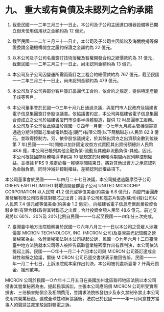 # 九、 重大或有負債及未認列之合約承諾

1. 截至民國一一二年三月三十一日止，本公司及子公司主因進口機器設備等已開立但未使用信用狀之金額約為 12 億元。

2. 截至民國一一二年三月三十一日止，本公司及子公司主因訴訟及海關稅捐等保證委請金融機構開立之履約保證之金額約為 22 億元。

3. 以本公司及子公司名義簽訂技術授權及智權開發合約之總價款約為 31 億元，截至民國一一二年三月三十一日止，尚未認列金額約為 13 億元。

4. 本公司及子公司因營運所需而簽訂之工程合約總價款約為 767 億元，截至民國一一二年三月三十一日止，尚未認列金額約為 479 億元。

5. 本公司及子公司與部分客戶簽訂晶圓代工合約，依合約之規定，提供特定產能予該等客戶。

6. 本公司董事會於民國一○三年十月九日通過決議，與廈門市人民政府及福建省電子信息集團簽訂參股協議書。依協議書約定，本公司與福建省電子信息集團合資成立之公司於福建省廈門市從事半導體製造，提供 12 吋晶圓專工服務。本公司及子公司依此協議於民國一○四年一月至一○七年九月經主管機關審查通過分期注資聯芯集成電路製造(廈門)有限公司(以下簡稱聯芯)人民幣 82.8 億元，並取得控制力。另，依參股協議規定，於其餘出資方之出資額全數到位後第 7 年(民國一一一年)開始以加計固定收益方式買回其出資份額總計人民幣 48.6 億，本公司已帳列其他金融負債-流動及其他非流動負債-其他。因此，本公司根據國際財務報導準則第 10 號規定於財務報導期間內認列非控制權益。並根據 IFRS 9 規定於每一報導期間結束日，將對其他出資方之承諾認列為金融負債，同時沖減非控制權益，差額認列於權益項下。

本公司董事會於民國一一一年四月二十七日決議，本公司擬透過薩摩亞子公司 GREEN EARTH LIMITED 轉增資開曼群島子公司 UNITED MICROCHIP CORPORATION 以人民幣 41.2 億元或等值美金(約美金 6.6 億元)，向廈門金圓產業發展有限公司取得其對聯芯之出資；另由子公司和艦芯片製造(蘇州)(股)公司以人民幣 7.4 億元或等值美金(約美金 1.2 億元)，向福建省電子信息產業創業投資合夥企業(有限合夥)取得其對聯芯之出資；合計投資金額人民幣 48.6 億元。前述交易將以 60%、20%及 20%比例自民國一一一年起至民國一一四年分三次完成。

7. 臺灣臺中地方法院檢察署於民國一○六年八月三十一日以本公司之受雇人涉嫌侵害 MICRON TECHNOLOGY, INC. (MICRON 公司)及臺灣美光記憶體之營業秘密為由，依營業秘密法對本公司提起公訴，民國一○九年六月十二日臺灣臺中地方法院就本公司等人被控告竊取營業秘密案作出有罪判決，本公司依法提起上訴。民國一一○年十一月二十六日本公司與 MICRON 公司簽訂達成全球性和解之協議，爾後 MICRON 公司已遞交書狀表示撤回告訴。民國一一一年一月二十七日，上訴法院就本案作出判決，本公司被判處新臺幣 2 仟萬元罰金，緩刑貳年。

MICRON 公司於民國一○六年十二月五日在美國加州北區聯邦地區法院以本公司侵害其營業秘密為由，提起民事訴訟，主張本公司應賠償 MICRON 公司所受實際損害、三倍損害賠償金及相關費用，並請求法院核發初步及永久禁制令禁止本公司使用其營業秘密。達成全球性和解協議後，法院已於民國一一一年一月同意雙方當事人的聲請並裁定駁回對聯電之訴。